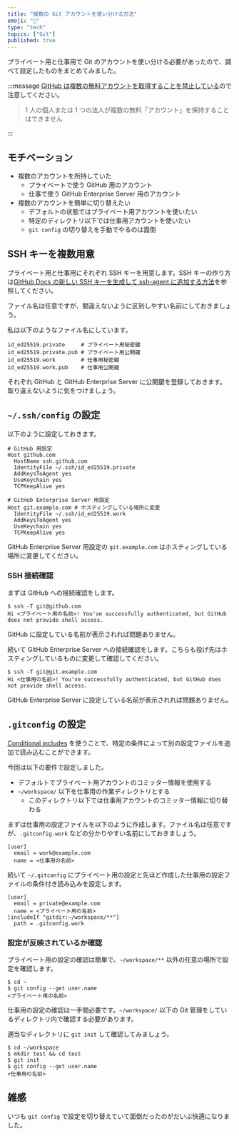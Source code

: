 ```yaml
---
title: "複数の Git アカウントを使い分ける方法"
emoji: "👥"
type: "tech"
topics: ["Git"]
published: true
---
```


プライベート用と仕事用で Git のアカウントを使い分ける必要があったので、調べて設定したものをまとめてみました。

:::message
[GitHub は複数の無料アカウントを取得することを禁止している](https://docs.github.com/ja/github/site-policy/github-terms-of-service#3-account-requirements)ので注意してください。

> 1 人の個人または 1 つの法人が複数の無料「アカウント」を保持することはできません

:::

## モチベーション

- 複数のアカウントを所持していた
  - プライベートで使う GitHub 用のアカウント
  - 仕事で使う GitHub Enterprise Server 用のアカウント
- 複数のアカウントを簡単に切り替えたい
  - デフォルトの状態ではプライベート用アカウントを使いたい
  - 特定のディレクトリ以下では仕事用アカウントを使いたい
  - `git config` の切り替えを手動でやるのは面倒

## SSH キーを複数用意

プライベート用と仕事用にそれぞれ SSH キーを用意します。SSH キーの作り方は[GitHub Docs の新しい SSH キーを生成して ssh-agent に追加する方法](https://docs.github.com/ja/github/authenticating-to-github/connecting-to-github-with-ssh/generating-a-new-ssh-key-and-adding-it-to-the-ssh-agent#adding-your-ssh-key-to-the-ssh-agent)を参照してください。

ファイル名は任意ですが、間違えないように区別しやすい名前にしておきましょう。

私は以下のようなファイル名にしています。

```plain
id_ed25519.private     # プライベート用秘密鍵
id_ed25519.private.pub # プライベート用公開鍵
id_ed25519.work        # 仕事用秘密鍵
id_ed25519.work.pub    # 仕事用公開鍵
```

それぞれ GitHub と GitHub Enterprise Server に公開鍵を登録しておきます。取り違えないように気をつけましょう。

## `~/.ssh/config` の設定

以下のように設定しておきます。

```plain:~/.ssh/config
# GitHub 用設定
Host github.com
  HostName ssh.github.com
  IdentityFile ~/.ssh/id_ed25519.private
  AddKeysToAgent yes
  UseKeychain yes
  TCPKeepAlive yes

# GitHub Enterprise Server 用設定
Host git.example.com # ホスティングしている場所に変更
  IdentityFile ~/.ssh/id_ed25519.work
  AddKeysToAgent yes
  UseKeychain yes
  TCPKeepAlive yes
```

GitHub Enterprise Server 用設定の `git.example.com` はホスティングしている場所に変更してください。

### SSH 接続確認

まずは GitHub への接続確認をします。

```shell
$ ssh -T git@github.com
Hi <プライベート用の名前>! You've successfully authenticated, but GitHub does not provide shell access.
```

GitHub に設定している名前が表示されれば問題ありません。

続いて GitHub Enterprise Server への接続確認をします。こちらも投げ先はホスティングしているものに変更して確認してください。

```shell
$ ssh -T git@git.example.com
Hi <仕事用の名前>! You've successfully authenticated, but GitHub does not provide shell access.
```

GitHub Enterprise Server に設定している名前が表示されれば問題ありません。

## `.gitconfig` の設定

[Conditional includes](https://git-scm.com/docs/git-config#_conditional_includes) を使うことで、特定の条件によって別の設定ファイルを追加で読み込むことができます。

今回は以下の要件で設定しました。

- デフォルトでプライベート用アカウントのコミッター情報を使用する
- `~/workspace/` 以下を仕事用の作業ディレクトリとする
  - このディレクトリ以下では仕事用アカウントのコミッター情報に切り替わる

まずは仕事用の設定ファイルを以下のように作成します。ファイル名は任意ですが、`.gitconfig.work` などの分かりやすい名前にしておきましょう。

```git:~/.gitconfig.work
[user]
  email = work@example.com
  name = <仕事用の名前>
```

続いて `~/.gitconfig` にプライベート用の設定と先ほど作成した仕事用の設定ファイルの条件付き読み込みを設定します。

```git:~/.gitconfig
[user]
  email = private@example.com
  name = <プライベート用の名前>
[includeIf "gitdir:~/workspace/**"]
  path = .gitconfig.work
```

### 設定が反映されているか確認

プライベート用の設定の確認は簡単で、`~/workspace/**` 以外の任意の場所で設定を確認します。

```shell
$ cd ~
$ git config --get user.name
<プライベート用の名前>
```

仕事用の設定の確認は一手間必要です。`~/workspace/` 以下の Git 管理をしているディレクトリ内で確認する必要があります。

適当なディレクトリに `git init` して確認してみましょう。

```shell
$ cd ~/workspace
$ mkdir test && cd test
$ git init
$ git config --get user.name
<仕事用の名前>
```

## 雑感

いつも `git config` で設定を切り替えていて面倒だったのがだいぶ快適になりました。
